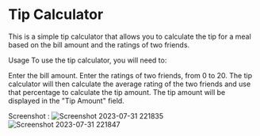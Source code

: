 # Tip Calculator
This is a simple tip calculator that allows you to calculate the tip for a meal based on the bill amount and the ratings of two friends.

Usage
To use the tip calculator, you will need to:

Enter the bill amount.
Enter the ratings of two friends, from 0 to 20.
The tip calculator will then calculate the average rating of the two friends and use that percentage to calculate the tip amount. The tip amount will be displayed in the "Tip Amount" field.

Screenshot : 
![Screenshot 2023-07-31 221835](https://github.com/nmn-yd/Tip-Calculator/assets/97431919/6b795d23-7b86-49b7-a4bb-936284518516)
![Screenshot 2023-07-31 221847](https://github.com/nmn-yd/Tip-Calculator/assets/97431919/e2fd05f4-9b0d-41bc-8c73-2814cbbdcc2f)
